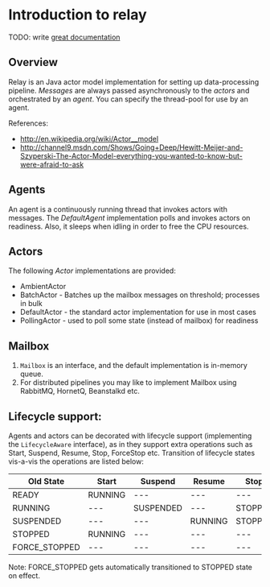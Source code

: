 # Introduction to relay

TODO: write [great documentation](http://jacobian.org/writing/great-documentation/what-to-write/)


## Overview

Relay is an Java actor model implementation for setting up data-processing
pipeline. _Messages_ are always passed asynchronously to the _actors_ and
orchestrated by an _agent_. You can specify the thread-pool for use by an
agent.

References:

* http://en.wikipedia.org/wiki/Actor__model
* http://channel9.msdn.com/Shows/Going+Deep/Hewitt-Meijer-and-Szyperski-The-Actor-Model-everything-you-wanted-to-know-but-were-afraid-to-ask


## Agents

An agent is a continuously running thread that invokes actors with messages. The
_DefaultAgent_ implementation polls and invokes actors on readiness. Also, it
sleeps when idling in order to free the CPU resources.


## Actors

The following _Actor_ implementations are provided:

* AmbientActor
* BatchActor - Batches up the mailbox messages on threshold; processes in bulk
* DefaultActor - the standard actor implementation for use in most cases
* PollingActor - used to poll some state (instead of mailbox) for readiness


## Mailbox

1. `Mailbox` is an interface, and the default implementation is in-memory queue.
2. For distributed pipelines you may like to implement Mailbox using RabbitMQ,
   HornetQ, Beanstalkd etc.


## Lifecycle support:

Agents and actors can be decorated with lifecycle support (implementing the
`LifecycleAware` interface), as in they support extra operations such as Start,
Suspend, Resume, Stop, ForceStop etc. Transition of lifecycle states vis-a-vis
the operations are listed below:

|  Old State   | Start   | Suspend   | Resume  |  Stop   |   ForceStop   |
|--------------|---------|-----------|---------|---------|---------------|
|READY         | RUNNING |    ---    |   ---   |   ---   |      ---      |
|RUNNING       |   ---   | SUSPENDED |   ---   | STOPPED | FORCE_STOPPED |
|SUSPENDED     |   ---   |    ---    | RUNNING | STOPPED | FORCE_STOPPED |
|STOPPED       | RUNNING |    ---    |   ---   |   ---   |      ---      |
|FORCE_STOPPED |   ---   |    ---    |   ---   |   ---   |      ---      |


Note: FORCE_STOPPED gets automatically transitioned to STOPPED state on effect.